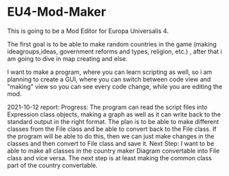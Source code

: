 # EU4-Mod-Maker

This is going to be a Mod Editor for Europa Universalis 4.

The first goal is to be able to make random countries in the game (making ideagroups,ideas, government reforms and types, religion, etc.)
, after that i am going to dive in map creating and else.

I want to make a program, where you can learn scripting as well, so i am planning to create a GUI, where you can switch between
code view and "making" view so you can see every code change, while you are editing the mod.

2021-10-12 report:
Progress:
	The program can read the script files into Expression class objects, making a graph as well as it can write back to the standard output
	in the right format. The plan is to be able to make different classes from the File class and be able to convert back to the File class.
	If the program will be able to do this, then we can just make changes in the classes and then convert to File class and save it.
Next Step:
	I want to be able to make all classes in the country maker Diagram convertable into File class and vice versa.
	The next step is at least making the common class part of the country convertable.
	

